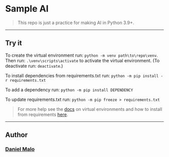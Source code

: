 # Sample AI

> This repo is just a practice for making AI in Python 3.9+.

---

## Try it
To create the virtual environment run: `python -m venv path\to\repo\venv`. Then run: `.\venv\scripts\activate` to activate the virtual environment. (To deactivate run: `deactivate`.)

To install dependencies from requirements.txt run: `python -m pip install -r requirements.txt`

To add a dependency run: `python -m pip install DEPENDENCY`

To update requirements.txt run: `python -m pip freeze > requirements.txt`

> For more help see the [docs](https://docs.python.org/3/installing/index.html) on virtual environments and how to install from requirements [here](https://stackoverflow.com/questions/7225900/how-can-i-install-packages-using-pip-according-to-the-requirements-txt-file-from).

---

## Author
### [Daniel Malo](https://github.com/Danie12345)